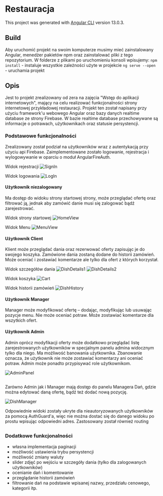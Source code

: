 # Restauracja

This project was generated with [Angular CLI](https://github.com/angular/angular-cli) version 13.0.3.

## Build

Aby uruchomić projekt na swoim komputerze musimy mieć zainstalowany Angular, menedżer pakietów npm oraz zainstalować pliki z tego repozytorium. W folderze z plikami po uruchomieniu konsoli wpisujemy:
`npm install` - instaluje wszystkie zależności użyte w projekcie
`ng serve --open` - uruchamia projekt

## Opis 

Jest to projekt zrealizowany od zera na zajęcia "Wstęp do aplikacji internetowych", mający na celu realizować funkcjonalności strony internetowej przykładowej restauracji. Projekt ten został napisany przy użyciu framework'u webowego Angular oraz bazy danych realtime database ze strony Firebase. W bazie realtime database przechowywane są informacje o potrawach, użytkownikach oraz statusie persystencji.

### Podstawowe funkcjonalności 

Zrealizowany został podział na użytkowników wraz z autentykacją przy użyciu api Firebase. Zaimplementowane zostało logowanie, rejestracja i wylogowywanie w oparciu o moduł AngularFireAuth.

Widok rejestracji
![SignIn](https://github.com/Gygrus/Angular-restaurant-app-project/blob/master/images/Widok%20rejestracji.jpg)

Widok logowania
![LogIn](https://github.com/Gygrus/Angular-restaurant-app-project/blob/master/images/Widok%20logowania.jpg)


#### Użytkownik niezalogowany

Ma dostęp do widoku strony startowej strony, może przeglądać ofertę oraz filtrować ją, jednak aby zamówić danie musi się zalogować bądź zarejestrować.

Widok strony startowej
![HomeView](https://github.com/Gygrus/Angular-restaurant-app-project/blob/master/images/Widok%20Home.jpg)

Widok Menu
![MenuView](https://github.com/Gygrus/Angular-restaurant-app-project/blob/master/images/Widok%20Menu.png)


#### Użytkownik Client

Klient może przeglądać dania oraz rezerwować oferty zapisując je do swojego koszyka. Zamówione dania zostaną dodane do historii zamówień. Może oceniać i zostawiać komentarze ale tylko dla ofert z których 
korzystał. 

Widok szczegółów dania
![DishDetails1](https://github.com/Gygrus/Angular-restaurant-app-project/blob/master/images/widok%20szczegolow%20dania%201.png)
![DishDetails2](https://github.com/Gygrus/Angular-restaurant-app-project/blob/master/images/widok%20szczegolow%20daniia%202.jpg)

Widok koszyka
![Cart](https://github.com/Gygrus/Angular-restaurant-app-project/blob/master/images/Widok%20koszyka.jpg)

Widok historii zamówień
![DishHistory](https://github.com/Gygrus/Angular-restaurant-app-project/blob/master/images/Widok%20historii%20zam%C3%B3wie%C5%84.jpg)

#### Użytkownik Manager

Manager może modyfikować ofertę – dodając, modyfikując lub usuwając pozycje menu. Nie 
może oceniać potraw. Może zostawiać komentarze dla wszytkich ofert. 

#### Użytkownik Admin

Admin oprócz modyfikacji oferty może dodatkowo przeglądać listę zarejestrowanych 
użytkowników w specjalnym panelu admina widocznym tylko dla niego. Ma możliwość banowania użytkownika. Zbanowanie oznacza, że użytkownik nie 
może zostawiać komentarzy ani oceniać potraw. Admin może ponadto przypisywać role użytkownikom.

![AdminPanel](https://github.com/Gygrus/Angular-restaurant-app-project/blob/master/images/Widok%20panelu%20admina.png)


##

Zarówno Admin jak i Manager mają dostęp do panelu Managera Dań, gdzie można edytować daną ofertę, bądź też dodać nową pozycję.

![DishManager](https://github.com/Gygrus/Angular-restaurant-app-project/blob/master/images/Widok%20managera%20da%C5%84.jpg)


Odpowiednie widoki zostały ukryte dla nieautoryzowanych użytkowników za pomocą AuthGuard'a, więc nie można dostać się do danego widoku po prostu wpisując odpowiedni adres. Zastosowany został również routing

##
### Dodatkowe funkcjonalności

- własna implementacja paginacji
- możliwość ustawienia trybu persystencji
- możliwość zmiany waluty
- slider zdjęć po wejściu w szczegóły dania (tylko dla zalogowanych użytkowników)
- ocenianie dań i komentowanie
- przeglądanie historii zamówień
- filtrowanie dań na podstawie wpisanej nazwy, przedziału cenowego, kategorii itp.
